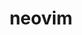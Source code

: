 ---
title: "neovim"
layout: cache
categories: [package, develop]
meta: {"versions": ["0.10.0", "0.9.4"], "compilers": ["gcc@=10.2.1", "gcc@=7.5.0"], "oss": ["centos7", "ubuntu18.04"], "platforms": ["linux"], "targets": ["x86_64_v3"], "stacks": ["developer-tools", "developer-tools-manylinux2014", "root"], "num_specs": 13, "num_specs_by_stack": {"root": 13, "developer-tools-manylinux2014": 5, "developer-tools": 6}}
spec_details: [{"hash": "emcuefq5ot247772uraathhnfyr43umy", "compiler": "gcc@=10.2.1", "versions": ["0.10.0"], "os": "centos7", "platform": "linux", "target": "x86_64_v3", "variants": ["build_system=cmake", "build_type=Release", "generator=make", "~ipo", "~no_luajit"], "stacks": ["root"], "size": "-", "tarball": "https://binaries.spack.io/develop/build_cache/linux-centos7-x86_64_v3/gcc-10.2.1/neovim-0.10.0/linux-centos7-x86_64_v3-gcc-10.2.1-neovim-0.10.0-emcuefq5ot247772uraathhnfyr43umy.spack"}, {"hash": "gzqqx7gwonc75p34jfva5ne4ecqnx3zj", "compiler": "gcc@=10.2.1", "versions": ["0.10.0"], "os": "centos7", "platform": "linux", "target": "x86_64_v3", "variants": ["build_system=cmake", "build_type=Release", "generator=make", "~ipo", "~no_luajit"], "stacks": ["developer-tools-manylinux2014", "root"], "size": "-", "tarball": "https://binaries.spack.io/develop/build_cache/linux-centos7-x86_64_v3/gcc-10.2.1/neovim-0.10.0/linux-centos7-x86_64_v3-gcc-10.2.1-neovim-0.10.0-gzqqx7gwonc75p34jfva5ne4ecqnx3zj.spack"}, {"hash": "lmsza5u37cvutvdzf7fxcf2qa7t3hgnd", "compiler": "gcc@=10.2.1", "versions": ["0.10.0"], "os": "centos7", "platform": "linux", "target": "x86_64_v3", "variants": ["build_system=cmake", "build_type=Release", "generator=make", "~ipo", "~no_luajit"], "stacks": ["developer-tools-manylinux2014", "root"], "size": "-", "tarball": "https://binaries.spack.io/develop/build_cache/linux-centos7-x86_64_v3/gcc-10.2.1/neovim-0.10.0/linux-centos7-x86_64_v3-gcc-10.2.1-neovim-0.10.0-lmsza5u37cvutvdzf7fxcf2qa7t3hgnd.spack"}, {"hash": "7y4pkhmpb5acen7eijkdnnomntzp7cfw", "compiler": "gcc@=10.2.1", "versions": ["0.10.0"], "os": "centos7", "platform": "linux", "target": "x86_64_v3", "variants": ["build_system=cmake", "build_type=Release", "generator=make", "~ipo", "~no_luajit"], "stacks": ["developer-tools-manylinux2014", "root"], "size": "-", "tarball": "https://binaries.spack.io/develop/build_cache/linux-centos7-x86_64_v3/gcc-10.2.1/neovim-0.10.0/linux-centos7-x86_64_v3-gcc-10.2.1-neovim-0.10.0-7y4pkhmpb5acen7eijkdnnomntzp7cfw.spack"}, {"hash": "liwp2qiebzasluzqbzesb4fm3khgihg5", "compiler": "gcc@=10.2.1", "versions": ["0.10.0"], "os": "centos7", "platform": "linux", "target": "x86_64_v3", "variants": ["build_system=cmake", "build_type=Release", "generator=make", "~ipo", "~no_luajit"], "stacks": ["developer-tools-manylinux2014", "root"], "size": "-", "tarball": "https://binaries.spack.io/develop/build_cache/linux-centos7-x86_64_v3/gcc-10.2.1/neovim-0.10.0/linux-centos7-x86_64_v3-gcc-10.2.1-neovim-0.10.0-liwp2qiebzasluzqbzesb4fm3khgihg5.spack"}, {"hash": "efmjro34o65cefybtrgwls5qpg6aheqy", "compiler": "gcc@=10.2.1", "versions": ["0.10.0"], "os": "centos7", "platform": "linux", "target": "x86_64_v3", "variants": ["build_system=cmake", "build_type=Release", "generator=make", "~ipo", "~no_luajit"], "stacks": ["developer-tools-manylinux2014", "root"], "size": "-", "tarball": "https://binaries.spack.io/develop/build_cache/linux-centos7-x86_64_v3/gcc-10.2.1/neovim-0.10.0/linux-centos7-x86_64_v3-gcc-10.2.1-neovim-0.10.0-efmjro34o65cefybtrgwls5qpg6aheqy.spack"}, {"hash": "jxls54ivt2gojfpet33kyszqwd3aflsm", "compiler": "gcc@=10.2.1", "versions": ["0.10.0"], "os": "centos7", "platform": "linux", "target": "x86_64_v3", "variants": ["build_system=cmake", "build_type=Release", "generator=make", "~ipo", "~no_luajit"], "stacks": ["root"], "size": "-", "tarball": "https://binaries.spack.io/develop/build_cache/linux-centos7-x86_64_v3/gcc-10.2.1/neovim-0.10.0/linux-centos7-x86_64_v3-gcc-10.2.1-neovim-0.10.0-jxls54ivt2gojfpet33kyszqwd3aflsm.spack"}, {"hash": "gfbclp4ye7m7t4hmhbnfh2iqowjqjcir", "compiler": "gcc@=7.5.0", "versions": ["0.9.4"], "os": "ubuntu18.04", "platform": "linux", "target": "x86_64_v3", "variants": ["build_system=cmake", "build_type=Release", "generator=make", "~ipo", "~no_luajit"], "stacks": ["developer-tools", "root"], "size": "-", "tarball": "https://binaries.spack.io/develop/build_cache/linux-ubuntu18.04-x86_64_v3/gcc-7.5.0/neovim-0.9.4/linux-ubuntu18.04-x86_64_v3-gcc-7.5.0-neovim-0.9.4-gfbclp4ye7m7t4hmhbnfh2iqowjqjcir.spack"}, {"hash": "vlu2jj7yteb77ltz3qwep5v3okzbq2wn", "compiler": "gcc@=7.5.0", "versions": ["0.9.4"], "os": "ubuntu18.04", "platform": "linux", "target": "x86_64_v3", "variants": ["build_system=cmake", "build_type=Release", "generator=make", "~ipo", "~no_luajit"], "stacks": ["developer-tools", "root"], "size": "-", "tarball": "https://binaries.spack.io/develop/build_cache/linux-ubuntu18.04-x86_64_v3/gcc-7.5.0/neovim-0.9.4/linux-ubuntu18.04-x86_64_v3-gcc-7.5.0-neovim-0.9.4-vlu2jj7yteb77ltz3qwep5v3okzbq2wn.spack"}, {"hash": "4zc436vh2iahshsm6xohtm7y62e3s2ml", "compiler": "gcc@=7.5.0", "versions": ["0.10.0"], "os": "ubuntu18.04", "platform": "linux", "target": "x86_64_v3", "variants": ["build_system=cmake", "build_type=Release", "generator=make", "~ipo", "~no_luajit"], "stacks": ["developer-tools", "root"], "size": "-", "tarball": "https://binaries.spack.io/develop/build_cache/linux-ubuntu18.04-x86_64_v3/gcc-7.5.0/neovim-0.10.0/linux-ubuntu18.04-x86_64_v3-gcc-7.5.0-neovim-0.10.0-4zc436vh2iahshsm6xohtm7y62e3s2ml.spack"}, {"hash": "boakqocs3tsqidydytvrljm2yympm4we", "compiler": "gcc@=7.5.0", "versions": ["0.10.0"], "os": "ubuntu18.04", "platform": "linux", "target": "x86_64_v3", "variants": ["build_system=cmake", "build_type=Release", "generator=make", "~ipo", "~no_luajit"], "stacks": ["developer-tools", "root"], "size": "-", "tarball": "https://binaries.spack.io/develop/build_cache/linux-ubuntu18.04-x86_64_v3/gcc-7.5.0/neovim-0.10.0/linux-ubuntu18.04-x86_64_v3-gcc-7.5.0-neovim-0.10.0-boakqocs3tsqidydytvrljm2yympm4we.spack"}, {"hash": "v3qvxnyrnjfsdyjh3atibfu6kmymfnku", "compiler": "gcc@=7.5.0", "versions": ["0.10.0"], "os": "ubuntu18.04", "platform": "linux", "target": "x86_64_v3", "variants": ["build_system=cmake", "build_type=Release", "generator=make", "~ipo", "~no_luajit"], "stacks": ["developer-tools", "root"], "size": "-", "tarball": "https://binaries.spack.io/develop/build_cache/linux-ubuntu18.04-x86_64_v3/gcc-7.5.0/neovim-0.10.0/linux-ubuntu18.04-x86_64_v3-gcc-7.5.0-neovim-0.10.0-v3qvxnyrnjfsdyjh3atibfu6kmymfnku.spack"}, {"hash": "367bsltvrt6j22y27sbmajo4clnv45we", "compiler": "gcc@=7.5.0", "versions": ["0.9.4"], "os": "ubuntu18.04", "platform": "linux", "target": "x86_64_v3", "variants": ["build_system=cmake", "build_type=Release", "generator=make", "~ipo", "~no_luajit"], "stacks": ["developer-tools", "root"], "size": "-", "tarball": "https://binaries.spack.io/develop/build_cache/linux-ubuntu18.04-x86_64_v3/gcc-7.5.0/neovim-0.9.4/linux-ubuntu18.04-x86_64_v3-gcc-7.5.0-neovim-0.9.4-367bsltvrt6j22y27sbmajo4clnv45we.spack"}]
---